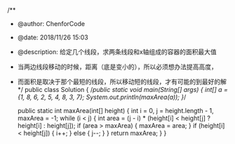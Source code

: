 /**
 * @author: ChenforCode
 * @date: 2018/11/26 15:03
 * @description: 给定几个线段，求两条线段和x轴组成的容器的面积最大值
 * 当两边线段移动的时候，距离（底是变小的），所以必须想办法提高高度，
 * 而面积是取决于那个最短的线段，所以移动短的线段，才有可能的到最好的解
 */
public class Solution {
    /*public static void main(String[] args) {
        int[] a = {1, 8, 6, 2, 5, 4, 8, 3, 7};
        System.out.println(maxArea(a));
    }*/

    public static int maxArea(int[] height) {
        int i = 0, j = height.length - 1, maxArea = -1;
        while (i < j) {
            int area = (j - i) * (height[i] < height[j] ? height[i] : height[j]);
            if (area > maxArea) {
                maxArea = area;
            }
            if (height[i] < height[j]) {
                i++;
            } else {
                j--;
            }
        }
        return maxArea;
    }
}
